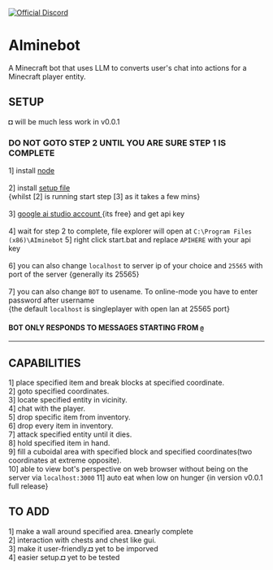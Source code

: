 [![Official Discord](https://img.shields.io/static/v1.svg?label=OFFICIAL&message=DISCORD&color=blue&logo=discord&style=for-the-badge)](https://discord.gg/XetraY3Zuh)
# AIminebot
A Minecraft bot that uses LLM to converts user's chat into actions for a Minecraft player entity.
## SETUP
◘ will be much less work in v0.0.1
### DO NOT GOTO STEP 2 UNTIL YOU ARE SURE STEP 1 IS COMPLETE

1] install [node](https://nodejs.org/en/download)<br><br>
2] install [setup file](https://github.com/Seshrut/AIminebot/releases) <br>
{whilst [2] is running start step [3] as it takes a few mins}<br><br>
3] [ google ai studio account ](https://makersuite.google.com/) {its free} and get api key<br><br>
4] wait for step 2 to complete, file explorer will open at `C:\Program Files (x86)\AIminebot`
5] right click start.bat and replace `APIHERE` with your api key<br><br>
6] you can also change `localhost` to server ip of your choice and `25565` with port of the server {generally its 25565}<br><br>
7] you can also change `BOT` to usename. To online-mode you have to enter password after username<br>
{the default `localhost` is singleplayer with open lan at 25565 port}<br>

#### BOT ONLY RESPONDS TO MESSAGES STARTING FROM `@`
<hr>

## CAPABILITIES
1] place specified item and break blocks at specified coordinate.<br>
2] goto specified coordinates.<br>
3] locate specified entity in vicinity.<br>
4] chat with the player.<br>
5] drop specific item from inventory.<br>
6] drop every item in inventory.<br>
7] attack specified entity until it dies.<br>
8] hold specified item in hand.<br>
9] fill a cuboidal area with specified block and specified coordinates(two coordinates at extreme opposite).<br>
10] able to view bot's perspective on web browser without being on the server via `localhost:3000`
11] auto eat when low on hunger {in version v0.0.1 full release}

## TO ADD
1] make a wall around specified area. ◘nearly complete<br>
2] interaction with chests and chest like gui.<br>
3] make it user-friendly.◘ yet to be imporved <br>
4] easier setup.◘ yet to be tested<br>
